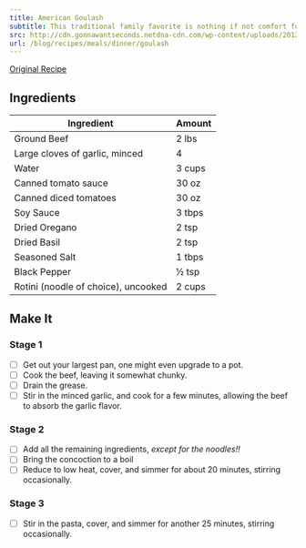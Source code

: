 ```yaml
---
title: American Goulash
subtitle: This traditional family favorite is nothing if not comfort food
src: http://cdn.gonnawantseconds.netdna-cdn.com/wp-content/uploads/2012/11/American-Goulash-3.jpg
url: /blog/recipes/meals/dinner/goulash
---
```


[Original Recipe](http://www.gonnawantseconds.com/2012/11/american-goulash/)

## Ingredients

| Ingredient                          | Amount  |
|-------------------------------------|---------|
| Ground Beef                         | 2 lbs   |
| Large cloves of garlic, minced      | 4       |
| Water                               | 3 cups  |
| Canned tomato sauce                 | 30 oz   |
| Canned diced tomatoes               | 30 oz   |
| Soy Sauce                           | 3 tbps  |
| Dried Oregano                       | 2 tsp   |
| Dried Basil                         | 2 tsp   |
| Seasoned Salt                       | 1 tbps  |
| Black Pepper                        | ½ tsp   |
| Rotini (noodle of choice), uncooked | 2 cups  |


## Make It

### Stage 1
- [ ] Get out your largest pan, one might even upgrade to a pot.
- [ ] Cook the beef, leaving it somewhat chunky.  
- [ ] Drain the grease.
- [ ] Stir in the minced garlic, and cook for a few minutes, allowing the beef to absorb the garlic flavor.

### Stage 2
- [ ] Add all the remaining ingredients, *except for the noodles!!*
- [ ] Bring the concoction to a boil
- [ ] Reduce to low heat, cover, and simmer for about 20 minutes, stirring occasionally.

### Stage 3
- [ ] Stir in the pasta, cover, and simmer for another 25 minutes, stirring occasionally.
